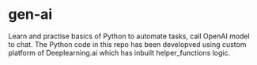 # gen-ai
Learn and practise basics of Python to automate tasks, call OpenAI model to chat.
The Python code in this repo has been developved using custom platform of Deeplearning.ai which has inbuilt helper_functions logic. 

